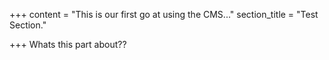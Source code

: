 +++
content = "This is our first go at using the CMS..."
section_title = "Test Section."

+++
Whats this part about??